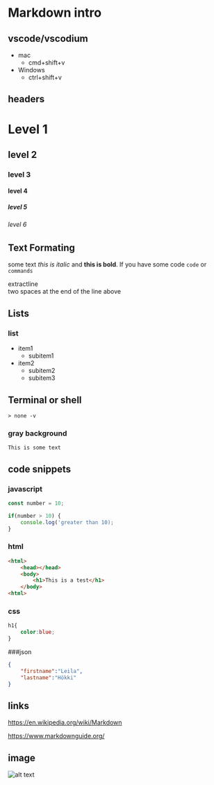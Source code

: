 # Markdown intro

## vscode/vscodium
- mac
  -  cmd+shift+v
- Windows
  - ctrl+shift+v

## headers

# Level 1
## level 2
### level 3
#### level 4
##### level 5
###### level 6

## Text Formating

some text *this is italic* and **this is bold**. If you have some code `code` or `commands`

extractline  
two spaces at the end of the line above

## Lists

### list
- item1 
  - subitem1
-   item2
    -   subitem2
    -   subitem3

<div style="page-break-after:always;"></div>

## Terminal or shell

```shell
> none -v  
```

### gray background
```
This is some text
```

## code snippets

### javascript

```js
const number = 10;

if(number > 10) {
    console.log('greater than 10);
}
````

### html

```html
<html>
    <head></head>
    <body>
        <h1>This is a test</h1>
    </body>
<html>
````

### css

```css
h1{
    color:blue;
}
````

###json

```json
{
    "firstname":"Leila",
    "lastname":"Hökki"
}
```

## links

https://en.wikipedia.org/wiki/Markdown

https://www.markdownguide.org/

## image

![alt text](image1.png "title")